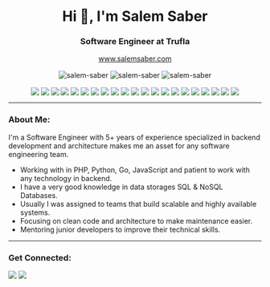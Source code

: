 <h1 align="center">Hi 👋, I'm Salem Saber</h1>
<h3 align="center">Software Engineer at Trufla</h3>

<p align="center"><a href="https://salemsaber.com/" target="_blank">www.salemsaber.com</a></p>
<p align="center">
    <img align="center"
         src="https://github-readme-stats.vercel.app/api?username=salem-saber&show_icons=true&hide_border=true"
         alt="salem-saber"/>
    <img align="center"
         src="https://github-readme-stats-eight-theta.vercel.app/api/top-langs/?username=salem-saber&layout=compact&langs_count=8&hide_border=true"
         alt="salem-saber"/>
    <img align="center"
         src="https://github-readme-streak-stats.herokuapp.com/?user=salem-saber&hide_border=true"
         alt="salem-saber"/>
</p>
<p align="center">
    <img align="center" src="https://img.shields.io/badge/-PHP-FFF?&logo=PHP"/>
    <img align="center" src="https://img.shields.io/badge/-Python-FFF?&logo=Python"/>
    <img align="center" src="https://img.shields.io/badge/-JavaScript-FFF?&logo=JavaScript"/>
    <img align="center" src="https://img.shields.io/badge/-TypeScript-FFF?&logo=TypeScript"/>
    <img align="center" src="https://img.shields.io/badge/-Go-FFF?&logo=Go"/>
    <img align="center" src="https://img.shields.io/badge/-MySQL-FFF?&logo=MySQL"/>
    <img align="center" src="https://img.shields.io/badge/-MongoDB-FFF?&logo=MongoDB"/>
    <img align="center" src="https://img.shields.io/badge/-Redis-FFF?&logo=Redis"/>
    <img align="center" src="https://img.shields.io/badge/-AWS-FFF?&logo=Amazon-AWS&logoColor=F90"/>
    <img align="center" src="https://img.shields.io/badge/-Docker-FFF?&logo=Docker"/>
    <img align="center" src="https://img.shields.io/badge/-Kubernetes-FFF?&logo=Kubernetes"/>
    <img align="center" src="https://img.shields.io/badge/-Linux-FFF?&logo=Linux"/>
    <img align="center" src="https://img.shields.io/badge/-NodeJS-FFF?&logo=node.js"/>
    <img align="center" src="https://img.shields.io/badge/-NestJS-FFF?&logo=nestjs&logoColor=E0234E"/>
    <img align="center" src="https://img.shields.io/badge/-GraphQL-eee?style=flat-square&logo=graphql&logoColor=E10098"/>
    <img align="center" src="http://img.shields.io/badge/-Git-eee?style=flat-square&logo=git&logoColor=F05032"/>
    <img align="center" src="http://img.shields.io/badge/-GNU%20Bash-eee?style=flat-square&logo=gnu-bash&logoColor=663399"/>
    <img align="center" src="http://img.shields.io/badge/-Postman-eee?style=flat-square&logo=postman&logoColor=FF6C37"/>
    <img align="center" src="http://img.shields.io/badge/-VS%20Code-eee?style=flat-square&logo=visual-studio-code&logoColor=007ACC"/>
    <img align="center" src="https://img.shields.io/badge/-Firebase-EEE?style=flat-square&logo=firebase&logoColor=FFCA28"/>
    <img align="center" src="https://img.shields.io/badge/-Heroku-eee?style=flat-square&logo=heroku&logoColor=430098"/>
</p>
<hr>
<h3 align="left">About Me:</h3>
<p align="left">I'm a Software Engineer with 5+ years of experience specialized in backend development and architecture
    makes me an asset for any software engineering team.</p>
<ul>
    <li>Working with in PHP, Python, Go, JavaScript and patient to work with any technology in backend.</li>
    <li>I have a very good knowledge in data storages SQL & NoSQL Databases.</li>
    <li>Usually I was assigned to teams that build scalable and highly available systems.</li>
    <li>Focusing on clean code and architecture to make maintenance easier.</li>
    <li>Mentoring junior developers to improve their technical skills.</li>
</ul>
<hr>
<h3 align="left">Get Connected:</h3>
<p align="left">
    <a href="https://linkedin.com/in/salem-saber"><img src="https://img.shields.io/badge/-Salem%20Saber-0077B5?style=flat&logo=Linkedin&logoColor=white"/></a>
    <a href="mailto:salem.saber97@gmail.com"><img src="https://img.shields.io/badge/-salem.saber97@gmail.com-D14836?style=flat&logo=Gmail&logoColor=white"/></a>
</p>
